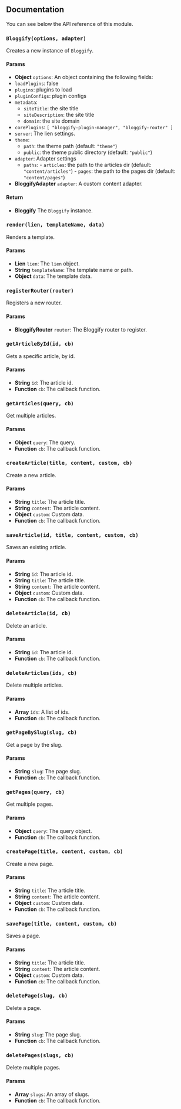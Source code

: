 ## Documentation

You can see below the API reference of this module.

### `Bloggify(options, adapter)`
Creates a new instance of `Bloggify`.

#### Params
- **Object** `options`: An object containing the following fields:
 - `loadPlugins`: false
 - `plugins`: plugins to load
 - `pluginConfigs`: plugin configs
 - `metadata`:
      - `siteTitle`: the site title
      - `siteDescription`: the site title
      - `domain`: the site domain
 - `corePlugins`: `[ "bloggify-plugin-manager", "bloggify-router" ]`
 - `server`: The lien settings.
 - `theme`:
      - `path`: the theme path (default: `"theme"`)
      - `public`: the theme public directory (default: `"public"`)
 - `adapter`: Adapter settings
      - `paths`:
             - `articles`: the path to the articles dir (default: `"content/articles"`)
             - `pages`: the path to the pages dir (default: `"content/pages"`)
- **BloggifyAdapter** `adapter`: A custom content adapter.

#### Return
- **Bloggify** The `Bloggify` instance.

### `render(lien, templateName, data)`
Renders a template.

#### Params
- **Lien** `lien`: The `lien` object.
- **String** `templateName`: The template name or path.
- **Object** `data`: The template data.

### `registerRouter(router)`
Registers a new router.

#### Params
- **BloggifyRouter** `router`: The Bloggify router to register.

### `getArticleById(id, cb)`
Gets a specific article, by id.

#### Params
- **String** `id`: The article id.
- **Function** `cb`: The callback function.

### `getArticles(query, cb)`
Get multiple articles.

#### Params
- **Object** `query`: The query.
- **Function** `cb`: The callback function.

### `createArticle(title, content, custom, cb)`
Create a new article.

#### Params
- **String** `title`: The article title.
- **String** `content`: The article content.
- **Object** `custom`: Custom data.
- **Function** `cb`: The callback function.

### `saveArticle(id, title, content, custom, cb)`
Saves an existing article.

#### Params
- **String** `id`: The article id.
- **String** `title`: The article title.
- **String** `content`: The article content.
- **Object** `custom`: Custom data.
- **Function** `cb`: The callback function.

### `deleteArticle(id, cb)`
Delete an article.

#### Params
- **String** `id`: The article id.
- **Function** `cb`: The callback function.

### `deleteArticles(ids, cb)`
Delete multiple articles.

#### Params
- **Array** `ids`: A list of ids.
- **Function** `cb`: The callback function.

### `getPageBySlug(slug, cb)`
Get a page by the slug.

#### Params
- **String** `slug`: The page slug.
- **Function** `cb`: The callback function.

### `getPages(query, cb)`
Get multiple pages.

#### Params
- **Object** `query`: The query object.
- **Function** `cb`: The callback function.

### `createPage(title, content, custom, cb)`
Create a new page.

#### Params
- **String** `title`: The article title.
- **String** `content`: The article content.
- **Object** `custom`: Custom data.
- **Function** `cb`: The callback function.

### `savePage(title, content, custom, cb)`
Saves a page.

#### Params
- **String** `title`: The article title.
- **String** `content`: The article content.
- **Object** `custom`: Custom data.
- **Function** `cb`: The callback function.

### `deletePage(slug, cb)`
Delete a page.

#### Params
- **String** `slug`: The page slug.
- **Function** `cb`: The callback function.

### `deletePages(slugs, cb)`
Delete multiple pages.

#### Params
- **Array** `slugs`: An array of slugs.
- **Function** `cb`: The callback function.

